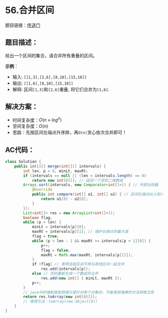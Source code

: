 # 56.合并区间
题目链接：[传送门](https://leetcode-cn.com/problems/merge-intervals/)

## 题目描述：
给出一个区间的集合，请合并所有重叠的区间。

**示例**：
- 输入: `[[1,3],[2,6],[8,10],[15,18]]`
- 输出: `[[1,6],[8,10],[15,18]]`
- 解释: 区间`[1,3]`和`[2,6]`重叠, 将它们合并为`[1,6]`.

## 解决方案：
- 时间复杂度：$O(n × log^n)$
- 空间复杂度：$O(n)$
- 思路：先按区间左端点升序排，再`O(n)`贪心依次合并即可！

## AC代码：
```java
class Solution {
	public int[][] merge(int[][] intervals) {
		int len, p = 0, minLt, maxRt;
		if (intervals == null || (len = intervals.length) == 0)
			return new int[0][]; // 返回一个空的二维数组
		Arrays.sort(intervals, new Comparator<int[]>() { // 外部比较器
			@Override
			public int compare(int[] o1, int[] o2) { // 区间左端点从小到大排序
				return o1[0] - o2[0];
			}
		});
		List<int[]> res = new ArrayList<int[]>();
		boolean flag;
		while (p < len) {
			minLt = intervals[p][0];
			maxRt = intervals[p][1]; // 维护右端点的最大值
			flag = true;
			while (p < len - 1 && maxRt >= intervals[p + 1][0]) {
				p++;
				flag = false;
				maxRt = Math.max(maxRt, intervals[p][1]);
			}
			if (flag) // 表明当前区间不用与其他区间一起合并
				res.add(intervals[p]);
			else // 否则重新生成一个数组并合并
				res.add(new int[] { minLt, maxRt });
			p++;
		}
        // java中的强制类型转换只是针对单个对象的，不能使用强换的方法转换泛型
		return res.toArray(new int[0][]); 
		// 使用方法：toArray(new Object[0])
	}
}
```
